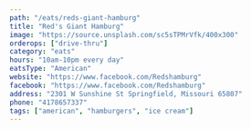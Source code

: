 ```yaml
---
path: "/eats/reds-giant-hamburg"
title: "Red's Giant Hamburg"
image: "https://source.unsplash.com/sc5sTPMrVfk/400x300"
orderops: ["drive-thru"]
category: "eats"
hours: "10am-10pm every day"
eatsType: "American"
website: "https://www.facebook.com/Redshamburg"
facebook: "https://www.facebook.com/Redshamburg"
address: "2301 W Sunshine St Springfield, Missouri 65807"
phone: "4178657337"
tags: ["american", "hamburgers", "ice cream"]
---
```

